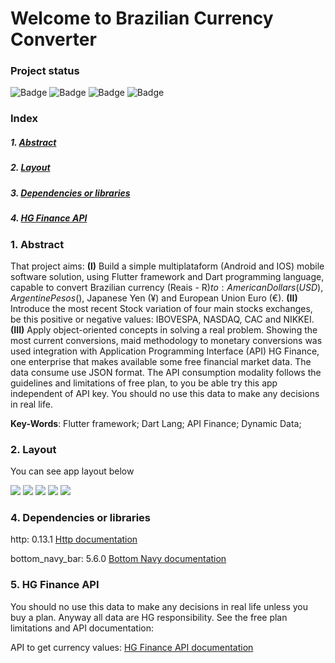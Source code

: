 
# Welcome to Brazilian Currency Converter


### Project status

![Badge](https://img.shields.io/static/v1?label=Framework&message=Flutter&color=blue&style=for-the-badge&logo=FLUTTER)   ![Badge](https://img.shields.io/static/v1?label=Language&message=dart&color=blue&style=for-the-badge&logo=DART) ![Badge](https://img.shields.io/static/v1?label=Project_Stage&message=complete&color=sucess&style=for-the-badge) ![Badge](https://img.shields.io/static/v1?label=API_Integration&message=HG_FINANCE&color=sucess&style=for-the-badge) 

### Index

##### 1. [Abstract](#Abstract)
##### 2. [Layout](#Layout)
##### 3. [Dependencies or libraries](#Dependencies)
##### 4. [HG Finance API](#Data)

### 1. Abstract <a name="Abstract"/>

That project aims: **(I)** Build a simple multiplataform (Android and IOS) mobile software solution, using Flutter framework and Dart programming language, capable to convert Brazilian currency (Reais - R$) to: American Dollars (USD), Argentine Pesos ($), Japanese Yen (¥) and European Union Euro (€). **(II)** Introduce the most recent Stock variation of four main stocks exchanges, be this positive or negative values: IBOVESPA, NASDAQ, CAC and NIKKEI. **(III)** Apply object-oriented concepts in solving a real problem. Showing the most current conversions, maid methodology to monetary conversions was used integration with Application Programming Interface (API) HG Finance, one enterprise that makes available some free financial market data. The data consume use JSON format. The API consumption modality follows the guidelines and limitations of free plan, to you be able try this app independent of API key. You should no use this data to make any decisions in real life.

**Key-Words**: Flutter framework; Dart Lang; API Finance; Dynamic Data;
 
### 2. Layout <a name="Layout"/>
You can see app layout below

<img src="/lib/resources/img/flutter_01.png">
<img src="/lib/resources/img/flutter_02.png">
<img src="/lib/resources/img/flutter_03.png">
<img src="/lib/resources/img/flutter_04.png">
<img src="/lib/resources/img/flutter_05.png">

### 4. Dependencies or libraries <a name="Dependencies"/>

http: 0.13.1 [Http documentation](https://pub.dev/packages/http)

bottom_navy_bar: 5.6.0 [Bottom Navy documentation](https://pub.dev/packages/bottom_navy_bar)


### 5. HG Finance API <a name="Data"/>

You should no use this data to make any decisions in real life unless you buy a plan. Anyway all data are HG responsibility. See the free plan limitations and API documentation:

API to get currency values: [HG Finance API documentation](https://console.hgbrasil.com/documentation/finance)





#
